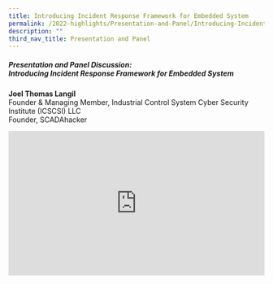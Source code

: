 ```yaml
---
title: Introducing Incident Response Framework for Embedded System
permalink: /2022-highlights/Presentation-and-Panel/Introducing-Incident-Response-Framework-for-Embedded-System
description: ""
third_nav_title: Presentation and Panel
---
```


##### **Presentation and Panel Discussion: <br>Introducing Incident Response Framework for Embedded System**

<b>Joel Thomas Langil</b><br>Founder & Managing Member,   Industrial Control System Cyber Security Institute (ICSCSI) LLC  
Founder, SCADAhacker<br>

<div class="video-container">
<iframe width="853" height="315" src="https://www.youtube.com/embed/Gp1tTNE3sq4" frameborder="0" allow="accelerometer; autoplay; encrypted-media; gyroscope; picture-in-picture" allowfullscreen></iframe></div>


<style type="text/css"> 
	    .video-container {
      position: relative;
      padding-bottom: 56.25%; /* 16:9 */
      height: 0;
    }
    .video-container iframe {
      position: absolute;
      top: 0;
      left: 0;
      width: 100%;
      height: 100%;
    }
	</style>